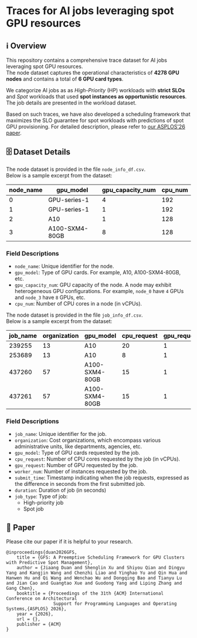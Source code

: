 # Traces for AI jobs leveraging spot GPU resources
## ℹ️ Overview
This repository contains a comprehensive trace dataset for AI jobs leveraging spot GPU resources.   
The node dataset captures the operational characteristics of **4278 GPU nodes** and contains a total of **6 GPU card types**.

We categorize AI jobs as as _High-Priority_ (HP) workloads with **strict SLOs** and _Spot_ workloads that used  **spot instances as opportunistic resources**. The job details are presented in the workload dataset.

Based on such traces, we have also developed a scheduling framework that maximizes the SLO guarantee for spot workloads with predictions of spot GPU provisioning. For detailed description, please refer to [our ASPLOS'26 paper](https://www.xxx).

## 🗄️ Dataset Details
The node dataset is provided in the file `node_info_df.csv`.  
Below is a sample excerpt from the dataset:

| <font style="color:black;">node_name</font> | <font style="color:black;">gpu_model</font> | <font style="color:black;">gpu_capacity_num</font> | <font style="color:black;">cpu_num</font> |
| --- | --- | --- | --- |
| <font style="color:black;">0</font> | <font style="color:black;">GPU-series-1</font> | <font style="color:black;">4</font> | <font style="color:black;">192</font> |
| <font style="color:black;">1</font> | <font style="color:black;">GPU-series-1</font> | <font style="color:black;">1</font> | <font style="color:black;">192</font> |
| <font style="color:black;">2</font> | <font style="color:black;">A10</font> | <font style="color:black;">1</font> | <font style="color:black;">128</font> |
| <font style="color:black;">3</font> | <font style="color:black;">A100-SXM4-80GB</font> | <font style="color:black;">8</font> | <font style="color:black;">128</font> |


### Field Descriptions
+ `node_name`: Unique identifier for the node.
+ `gpu_model`: Type of GPU cards. For example, A10, A100-SXM4-80GB, etc.
+ `gpu_capacity_num`: GPU capacity of the node. A node may exhibit heterogeneous GPU configurations.  For example, `node_0` have `4` GPUs and `node_3` have `8` GPUs, etc.
+ `cpu_num`: Number of CPU cores in a node (in vCPUs).



The node dataset is provided in the file `job_info_df.csv`.  
Below is a sample excerpt from the dataset:

| <font style="color:black;">job_name</font> | <font style="color:black;">organization</font> | <font style="color:black;">gpu_model</font> | <font style="color:black;">cpu_request</font> | <font style="color:black;">gpu_request</font> | <font style="color:black;">worker_num</font> | <font style="color:black;">submit_time</font> | <font style="color:black;">duration</font> | <font style="color:black;">job_type</font> |
| --- | --- | --- | --- | --- | --- | --- | --- | --- |
| <font style="color:black;">239255</font> | <font style="color:black;">13</font> | <font style="color:black;">A10</font> | <font style="color:black;">20</font> | <font style="color:black;">1</font> | <font style="color:black;">1</font> | <font style="color:black;">0</font> | <font style="color:black;">2764799</font> | <font style="color:black;">HP</font> |
| <font style="color:black;">253689</font> | <font style="color:black;">13</font> | <font style="color:black;">A10</font> | <font style="color:black;">8</font> | <font style="color:black;">1</font> | <font style="color:black;">1</font> | <font style="color:black;">0</font> | <font style="color:black;">15897599</font> | <font style="color:black;">HP</font> |
| <font style="color:black;">437260</font> | <font style="color:black;">57</font> | <font style="color:black;">A100-SXM4-80GB</font> | <font style="color:black;">15</font> | <font style="color:black;">1</font> | <font style="color:black;">16</font> | <font style="color:black;">9589663</font> | <font style="color:black;">41060</font> | <font style="color:black;">Spot</font> |
| <font style="color:black;">437261</font> | <font style="color:black;">57</font> | <font style="color:black;">A100-SXM4-80GB</font> | <font style="color:black;">15</font> | <font style="color:black;">1</font> | <font style="color:black;">94</font> | <font style="color:black;">9589663</font> | <font style="color:black;">71718</font> | <font style="color:black;">Spot</font> |


### Field Descriptions
+ `job_name`: Unique identifier for the job.
+ `organization`: Cost organizations, which encompass various administrative units, like departments, agencies, etc.
+ `gpu_model`: Type of GPU cards requested by the job.
+ `cpu_request`: Number of CPU cores requested by the job (in vCPUs).
+ `gpu_request`: Number of GPU requested by the job.
+ `worker_num`: Number of instances requested by the job.
+ `submit_time`: Timestamp indicating when the job requests, expressed as the difference in seconds from the first submitted job.
+ `duration`: Duration of job (in seconds)
+ `job_type`: Type of job:
    - High-priority job
    - Spot job

## 📝 Paper
Please cite our paper if it is helpful to your research.

```plain
@inproceedings{duan2026GFS,
    title = {GFS: A Preemptive Scheduling Framework for GPU Clusters with Predictive Spot Management},
    author = {Jiaang Duan and Shenglin Xu and Shiyou Qian and Dingyu Yang and Kangjin Wang and Chenzhi Liao and Yinghao Yu and Qin Hua and Hanwen Hu and Qi Wang and Wenchao Wu and Dongqing Bao and Tianyu Lu and Jian Cao and Guangtao Xue and Guodong Yang and Liping Zhang and Gang Chen},
    booktitle = {Proceedings of the 31th {ACM} International Conference on Architectural
                  Support for Programming Languages and Operating Systems,{ASPLOS} 2026},
    year = {2026},
    url = {},
    publisher = {ACM}
}
```

